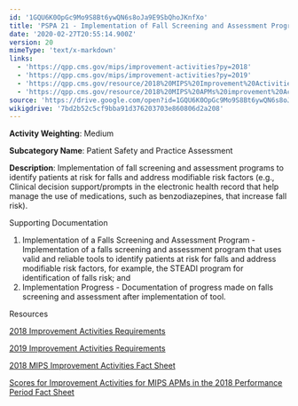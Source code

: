 ```yaml
---
id: '1GQU6K0OpGc9Mo9S8Bt6ywQN6s8oJa9E9SbQhoJKnfXo'
title: 'PSPA 21 - Implementation of Fall Screening and Assessment Programs'
date: '2020-02-27T20:55:14.900Z'
version: 20
mimeType: 'text/x-markdown'
links:
  - 'https://qpp.cms.gov/mips/improvement-activities?py=2018'
  - 'https://qpp.cms.gov/mips/improvement-activities?py=2019'
  - 'https://qpp.cms.gov/resource/2018%20MIPS%20Improvement%20Activities%20Fact%20Sheet'
  - 'https://qpp.cms.gov/resource/2018%20MIPS%20APMs%20improvement%20Activities%20scores%20fact%20sheet'
source: 'https://drive.google.com/open?id=1GQU6K0OpGc9Mo9S8Bt6ywQN6s8oJa9E9SbQhoJKnfXo'
wikigdrive: '7bd2b52c5cf9bba91d376203703e860806d2a208'
---
```

**Activity Weighting**: Medium

**Subcategory Name**: Patient Safety and Practice Assessment

**Description**: Implementation of fall screening and assessment programs to identify patients at risk for falls and address modifiable risk factors (e.g., Clinical decision support/prompts in the electronic health record that help manage the use of medications, such as benzodiazepines, that increase fall risk).

Supporting Documentation

1. Implementation of a Falls Screening and Assessment Program - Implementation of a falls screening and assessment program that uses valid and reliable tools to identify patients at risk for falls and address modifiable risk factors, for example, the STEADI program for identification of falls risk; and
2. Implementation Progress - Documentation of progress made on falls screening and assessment after implementation of tool.

Resources

[2018 Improvement Activities Requirements](https://qpp.cms.gov/mips/improvement-activities?py=2018)

[2019 Improvement Activities Requirements](https://qpp.cms.gov/mips/improvement-activities?py=2019)

[2018 MIPS Improvement Activities Fact Sheet](https://qpp.cms.gov/resource/2018%20MIPS%20Improvement%20Activities%20Fact%20Sheet)

[Scores for Improvement Activities for MIPS APMs in the 2018 Performance Period Fact Sheet](https://qpp.cms.gov/resource/2018%20MIPS%20APMs%20improvement%20Activities%20scores%20fact%20sheet)
